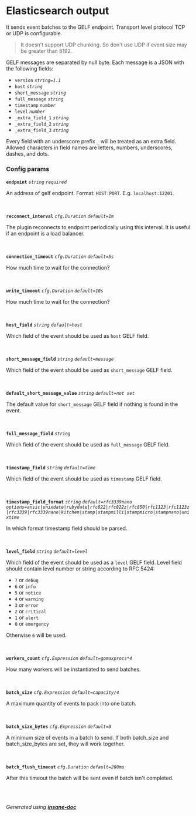 # Elasticsearch output
It sends event batches to the GELF endpoint. Transport level protocol TCP or UDP is configurable.
> It doesn't support UDP chunking. So don't use UDP if event size may be greater than 8192.

GELF messages are separated by null byte. Each message is a JSON with the following fields:
* `version` *`string=1.1`*
* `host` *`string`*
* `short_message` *`string`*
* `full_message` *`string`*
* `timestamp` *`number`*
* `level` *`number`*
* `_extra_field_1` *`string`*
* `_extra_field_2` *`string`*
* `_extra_field_3` *`string`*

Every field with an underscore prefix `_` will be treated as an extra field.
Allowed characters in field names are letters, numbers, underscores, dashes, and dots.

### Config params
**`endpoint`** *`string`* *`required`* 

An address of gelf endpoint. Format: `HOST:PORT`. E.g. `localhost:12201`.

<br>

**`reconnect_interval`** *`cfg.Duration`* *`default=1m`* 

The plugin reconnects to endpoint periodically using this interval. It is useful if an endpoint is a load balancer.

<br>

**`connection_timeout`** *`cfg.Duration`* *`default=5s`* 

How much time to wait for the connection?

<br>

**`write_timeout`** *`cfg.Duration`* *`default=10s`* 

How much time to wait for the connection?

<br>

**`host_field`** *`string`* *`default=host`* 

Which field of the event should be used as `host` GELF field.

<br>

**`short_message_field`** *`string`* *`default=message`* 

 Which field of the event should be used as `short_message` GELF field.

<br>

**`default_short_message_value`** *`string`* *`default=not set`* 

 The default value for `short_message` GELF field if nothing is found in the event.

<br>

**`full_message_field`** *`string`* 

Which field of the event should be used as `full_message` GELF field.

<br>

**`timestamp_field`** *`string`* *`default=time`* 

Which field of the event should be used as `timestamp` GELF field.

<br>

**`timestamp_field_format`** *`string`* *`default=rfc3339nano`* *`options=ansic|unixdate|rubydate|rfc822|rfc822z|rfc850|rfc1123|rfc1123z|rfc3339|rfc3339nano|kitchen|stamp|stampmilli|stampmicro|stampnano|unixtime`* 

In which format timestamp field should be parsed.

<br>

**`level_field`** *`string`* *`default=level`* 

Which field of the event should be used as a `level` GELF field. Level field should contain level number or string according to RFC 5424:
* `7` or `debug`
* `6` or `info`
* `5` or `notice`
* `4` or `warning`
* `3` or `error`
* `2` or `critical`
* `1` or `alert`
* `0` or `emergency`

Otherwise `6` will be used.

<br>

**`workers_count`** *`cfg.Expression`* *`default=gomaxprocs*4`* 

How many workers will be instantiated to send batches.

<br>

**`batch_size`** *`cfg.Expression`* *`default=capacity/4`* 

A maximum quantity of events to pack into one batch.

<br>

**`batch_size_bytes`** *`cfg.Expression`* *`default=0`* 

A minimum size of events in a batch to send.
If both batch_size and batch_size_bytes are set, they will work together.

<br>

**`batch_flush_timeout`** *`cfg.Duration`* *`default=200ms`* 

After this timeout the batch will be sent even if batch isn't completed.

<br>


<br>*Generated using [__insane-doc__](https://github.com/vitkovskii/insane-doc)*